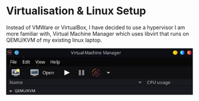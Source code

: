 # Virtualisation & Linux Setup

Instead of VMWare or VirtualBox, I have decided to use a hypervisor I am more familiar with, Virtual Machine Manager which uses libvirt that runs on QEMU/KVM of my existing linux laptop.

![Virtual Machine Manager](Screenshots/VirtManager.png)

